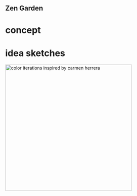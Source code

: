 ## Zen Garden

# concept

# idea sketches
<img width="400" alt="color iterations inspired by carmen herrera" src="https://user-images.githubusercontent.com/46717848/169255500-f49d5755-a5a2-465a-a504-7d7fa4fb0849.png">
